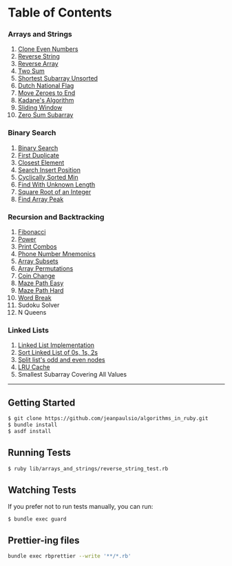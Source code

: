 # Table of Contents

### Arrays and Strings

1. [Clone Even Numbers](./lib/arrays_and_strings/clone_even_numbers.rb)
2. [Reverse String](./lib/arrays_and_strings/reverse_string.rb)
3. [Reverse Array](./lib/arrays_and_strings/reverse_array.rb)
4. [Two Sum](./lib/arrays_and_strings/two_sum.rb)
5. [Shortest Subarray Unsorted](./lib/arrays_and_strings/shortest_subarray_unsorted.rb)
6. [Dutch National Flag](./lib/arrays_and_strings/dutch_national_flag.rb)
7. [Move Zeroes to End](./lib/arrays_and_strings/move_zeroes_to_end.rb)
8. [Kadane's Algorithm](./lib/arrays_and_strings/kadanes_algorithm.rb)
9. [Sliding Window](./lib/arrays_and_strings/sliding_window.rb)
10. [Zero Sum Subarray](./lib/arrays_and_strings/zero_sum_subarray.rb)

### Binary Search

1. [Binary Search](./lib/binary_search/binary_search.rb)
2. [First Duplicate](./lib/binary_search/first_duplicate.rb)
3. [Closest Element](./lib/binary_search/closest_element.rb)
4. [Search Insert Position](./lib/binary_search/search_insert_position.rb)
5. [Cyclically Sorted Min](./lib/binary_search/cyclically_sorted_min.rb)
6. [Find With Unknown Length](./lib/binary_search/unknown_length.rb)
7. [Square Root of an Integer](./lib/binary_search/square_root.rb)
8. [Find Array Peak](./lib/binary_search/array_peak.rb)

### Recursion and Backtracking

1. [Fibonacci](./lib/recursion_and_backtracking/fibonacci.rb)
2. [Power](./lib/recursion_and_backtracking/power.rb)
3. [Print Combos](./lib/recursion_and_backtracking/print_combos.rb)
4. [Phone Number Mnemonics](./lib/recursion_and_backtracking/phone_number_mnemonics.rb)
5. [Array Subsets](./lib/recursion_and_backtracking/array_subsets.rb)
6. [Array Permutations](./lib/recursion_and_backtracking/array_permutations.rb)
7. [Coin Change](./lib/recursion_and_backtracking/coin_change.rb)
8. [Maze Path Easy](./lib/recursion_and_backtracking/maze_path_easy.rb)
9. [Maze Path Hard](./lib/recursion_and_backtracking/maze_path_hard.rb)
10. [Word Break](./lib/recursion_and_backtracking/word_break.rb)
11. Sudoku Solver
12. N Queens

### Linked Lists

1. [Linked List Implementation](./lib/linked_lists/linked_list.rb)
2. [Sort Linked List of 0s, 1s, 2s](./lib/linked_lists/sort_zero_one_two.rb)
3. [Split list's odd and even nodes](./lib/linked_lists/odd_even.rb)
4. [LRU Cache](./lib/linked_lists/lru_cache.rb)
5. Smallest Subarray Covering All Values


---

## Getting Started

```bash
$ git clone https://github.com/jeanpaulsio/algorithms_in_ruby.git
$ bundle install
$ asdf install
```

## Running Tests

```bash
$ ruby lib/arrays_and_strings/reverse_string_test.rb
```

## Watching Tests

If you prefer not to run tests manually, you can run:

```
$ bundle exec guard
```


## Prettier-ing files

```bash
bundle exec rbprettier --write '**/*.rb'
```

